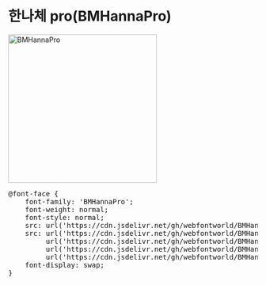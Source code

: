 # 한나체 pro(BMHannaPro)

<a href="https://wess.tistory.com/275" target="_blank">
    <img src="https://webfontworld.github.io/BMHannaPro/BMHannaPro.jpg" alt="BMHannaPro" style="width:300px">
</a>
<pre>
@font-face {
    font-family: 'BMHannaPro';
    font-weight: normal;
    font-style: normal;
    src: url('https://cdn.jsdelivr.net/gh/webfontworld/BMHannaPro/BMHannaPro.eot');
    src: url('https://cdn.jsdelivr.net/gh/webfontworld/BMHannaPro/BMHannaPro.eot?#iefix') format('embedded-opentype'),
         url('https://cdn.jsdelivr.net/gh/webfontworld/BMHannaPro/BMHannaPro.woff2') format('woff2'),
         url('https://cdn.jsdelivr.net/gh/webfontworld/BMHannaPro/BMHannaPro.woff') format('woff'),
         url('https://cdn.jsdelivr.net/gh/webfontworld/BMHannaPro/BMHannaPro.ttf') format("truetype");
    font-display: swap;
} 
</pre>
